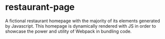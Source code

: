# restaurant-page
A fictional restaurant homepage with the majority of its elements generated by Javascript. This homepage is dynamically
rendered with JS in order to showcase the power and utility of Webpack in bundling code.